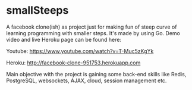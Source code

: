 # smallSteeps
A facebook clone(ish) as project just for making fun of steep curve of learning programming with smaller steps. It's made by using Go.
Demo video and live Heroku page can be found here:

Youtube:
https://www.youtube.com/watch?v=T-Muc5zKgYk

Heroku:
http://facebook-clone-951753.herokuapp.com

Main objective with the project is gaining some back-end skills like Redis, PostgreSQL, websockets, AJAX, cloud, session management etc. 

